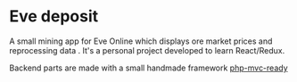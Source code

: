 # Eve deposit

A small mining app for Eve Online which displays ore market prices and reprocessing data . 
It's a personal project developed to learn React/Redux.

Backend parts are made with a small handmade framework [php-mvc-ready](https://github.com/DropSnorz/php-mvc-ready)
